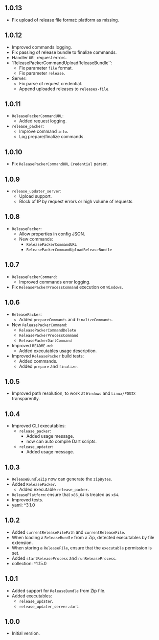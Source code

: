 ## 1.0.13

- Fix upload of release file format: platform as missing.

## 1.0.12

- Improved commands logging.
- Fix passing of release bundle to finalize commands.
- Handler `URL` request errors.
- `ReleasePackerCommandUploadReleaseBundle``:
  - Fix parameter `file` format.
  - Fix parameter `release`.
- Server:
  - Fix parse of request credential.
  - Append uploaded releases to `releases-file`.

## 1.0.11

- `ReleasePackerCommandURL`:
  - Added request logging.
- `release_packer`:
  - Improve command `info`.
  - Log prepare/finalize commands.

## 1.0.10

- Fix `ReleasePackerCommandURL` `Credential` parser.

## 1.0.9

- `release_updater_server`:
  - Upload support.
  - Block of IP by request errors or high volume of requests. 

## 1.0.8

- `ReleasePacker`:
  - Allow properties in config JSON. 
  - New commands:
    - `ReleasePackerCommandURL`
    - `ReleasePackerCommandUploadReleaseBundle`

## 1.0.7

- `ReleasePackerCommand`:
  - Improved commands error logging.
- Fix `ReleasePackerProcessCommand` execution on `Windows`.

## 1.0.6

- `ReleasePacker`:
  - Added `prepareCommands` and `finalizeCommands`.
- New `ReleasePackerCommand`:
  - `ReleasePackerCommandDelete`
  - `ReleasePackerProcessCommand`
  - `ReleasePackerDartCommand`
- Improved `README.md`:
  - Added executables usage description.
- Improved `ReleasePacker` build tests:
  - Added commands.
  - Added `prepare` and `finalize`.

## 1.0.5

- Improved path resolution, to work at `Windows` and `Linux/POSIX` transparently.

## 1.0.4

- Improved CLI executables:
  - `release_packer`:
    - Added usage message.
    - now can auto compile Dart scripts.
  - `release_updater`:
    - Added usage message.

## 1.0.3

- `ReleaseBundleZip` now can generate the `zipBytes`.
- Added `ReleasePacker`.
  - Added executable `release_packer`.
- `ReleasePlatform`: ensure that `x86_64` is treated as `x64`.
- Improved tests.
- yaml: ^3.1.0

## 1.0.2

- Added `currentReleaseFilePath` and `currentReleaseFile`.
- When loading a `ReleaseBundle` from a Zip, detected executables by file extension.
- When storing a `ReleaseFile`, ensure that the `executable` permission is set.
- Added `startReleaseProcess` and `runReleaseProcess`.
- collection: ^1.15.0

## 1.0.1

- Added support for `ReleaseBundle` from Zip file.
- Added executables:
  - `release_updater`.
  - `release_updater_server.dart`.

## 1.0.0

- Initial version.
